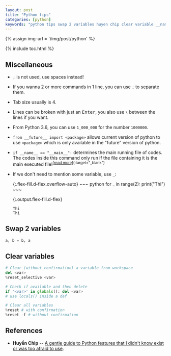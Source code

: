 ```yaml
---
layout: post
title: "Python tips"
categories: [python]
keywords: "python tips swap 2 variables huyen chip clear variable __name__ __main__ __future__ reset del delete variable system reset confirmation"
---
```


{% assign img-url = '/img/post/python' %}

{% include toc.html %}

## Miscellaneous

- `;` is not used, use spaces instead!
- If you wanna 2 or more commands in 1 line, you can use `;` to separate them.
- Tab size usually is 4.
- Lines can be broken with just an <kbd>Enter</kbd>, you also use `\` between the lines if you want.
- From Python 3.6, you can use `1_000_000` for the number `1000000`.
- `from __future__ import <package>` allows current version of python to use `<package>` which is only available in the "future" version of python.
- `if __name__ == "__main__":` determines the main running file of codes. The codes inside this command only run if the file containing it is the main executed file!<sup>[[read more]](https://stackoverflow.com/questions/419163/what-does-if-name-main-do){:target="_blank"}</sup>
- If we don't need to mention some variable, use `_`:

  <div class="d-md-flex" markdown="1">
  {:.flex-fill.d-flex.overflow-auto}
  ~~~ python
  for _ in range(2):
    print("Thi")
  ~~~
  
  {:.output.flex-fill.d-flex}
  ~~~
  Thi
  Thi
  ~~~
  </div>

## Swap 2 variables

~~~ python
a, b = b, a
~~~

## Clear variables

~~~ python
# Clear (without confirmation) a variable from workspace
del <var>
%reset_selective <var>
~~~

~~~ python
# Check if available and then delete
if '<var>' in globals(): del <var>
# use locals() inside a def
~~~

~~~ python
# Clear all variables
%reset # with confirmation
%reset -f # without confirmation
~~~

## References

- **Huyền Chip** -- [A gentle guide to Python features that I didn't know exist or was too afraid to use](https://github.com/chiphuyen/python-is-cool/blob/master/cool-python-tips.ipynb).